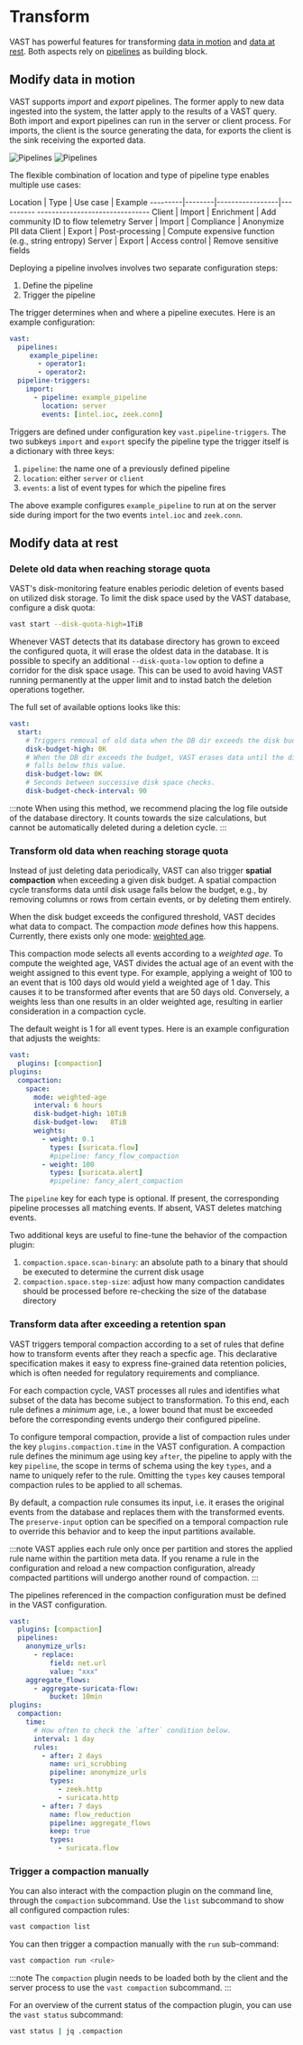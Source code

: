 # Transform

VAST has powerful features for transforming [data in
motion](#modify-data-in-motion) and [data at rest](#modify-data-at-rest). Both
aspects rely on [pipelines](/docs/understand-vast/query-language/pipelines) as
building block.

## Modify data in motion

VAST supports *import* and *export* pipelines. The former apply to new data
ingested into the system, the latter apply to the results of a VAST query. Both
import and export pipelines can run in the server or client process. For
imports, the client is the source generating the data, for exports the client is
the sink receiving the exported data.

![Pipelines](/img/pipelines.light.png#gh-light-mode-only)
![Pipelines](/img/pipelines.dark.png#gh-dark-mode-only)

The flexible combination of location and type of pipeline type enables multiple
use cases:

Location | Type   | Use case        | Example
---------|--------|-----------------|---------- -------------------------------
Client   | Import | Enrichment      | Add community ID to flow telemetry
Server   | Import | Compliance      | Anonymize PII data
Client   | Export | Post-processing | Compute expensive function (e.g., string entropy)
Server   | Export | Access control  | Remove sensitive fields

Deploying a pipeline involves involves two separate configuration steps:

1. Define the pipeline
2. Trigger the pipeline

The trigger determines when and where a pipeline executes. Here is an example
configuration:

```yaml
vast:
  pipelines:
     example_pipeline:
       - operator1:
       - operator2:
  pipeline-triggers:
    import:
      - pipeline: example_pipeline
        location: server
        events: [intel.ioc, zeek.conn]
```

Triggers are defined under configuration key `vast.pipeline-triggers`. The two
subkeys `import` and `export` specify the pipeline type the trigger itself is a
dictionary with three keys:

1. `pipeline`: the name one of a previously defined pipeline
2. `location`: either `server` or `client`
3. `events`: a list of event types for which the pipeline fires

The above example configures `example_pipeline` to run at on the server side
during import for the two events `intel.ioc` and `zeek.conn`.

## Modify data at rest

### Delete old data when reaching storage quota

VAST's disk-monitoring feature enables periodic deletion of events based on
utilized disk storage. To limit the disk space used by the VAST database,
configure a disk quota:

```bash
vast start --disk-quota-high=1TiB
```

Whenever VAST detects that its database directory has grown to exceed the
configured quota, it will erase the oldest data in the database. It is possible
to specify an additional `--disk-quota-low` option to define a corridor for
the disk space usage. This can be used to avoid having VAST running permanently
at the upper limit and to instad batch the deletion operations together.

The full set of available options looks like this:

```yaml
vast:
  start:
    # Triggers removal of old data when the DB dir exceeds the disk budget.
    disk-budget-high: 0K
    # When the DB dir exceeds the budget, VAST erases data until the directory size
    # falls below this value.
    disk-budget-low: 0K
    # Seconds between successive disk space checks.
    disk-budget-check-interval: 90
```

:::note
When using this method, we recommend placing the log file outside of the
database directory. It counts towards the size calculations, but cannot be
automatically deleted during a deletion cycle.
:::

### Transform old data when reaching storage quota

Instead of just deleting data periodically, VAST can also trigger **spatial
compaction** when exceeding a given disk budget. A spatial compaction cycle
transforms data until disk usage falls below the budget, e.g., by removing
columns or rows from certain events, or by deleting them entirely.

When the disk budget exceeds the configured threshold, VAST decides what data
to compact. The compaction *mode* defines how this happens. Currently, there
exists only one mode: [weighted age](#weighted-age).

This compaction mode selects all events according to a *weighted age*. To
compute the weighted age, VAST divides the actual age of an event with the
weight assigned to this event type. For example, applying a weight of 100 to an
event that is 100 days old would yield a weighted age of 1 day. This causes it
to be transformed after events that are 50 days old. Conversely, a weights less
than one results in an older weighted age, resulting in earlier consideration in
a compaction cycle.

The default weight is 1 for all event types. Here is an example configuration
that adjusts the weights:

```yaml
vast:
  plugins: [compaction]
plugins:
  compaction:
    space:
      mode: weighted-age
      interval: 6 hours
      disk-budget-high: 10TiB
      disk-budget-low:   8TiB
      weights:
        - weight: 0.1
          types: [suricata.flow]
          #pipeline: fancy_flow_compaction
        - weight: 100
          types: [suricata.alert]
          #pipeline: fancy_alert_compaction
```

The `pipeline` key for each type is optional. If present, the corresponding
pipeline processes all matching events. If absent, VAST deletes matching events.

Two additional keys are useful to fine-tune the behavior of the compaction
plugin:

1. `compaction.space.scan-binary`: an absolute path to a binary that should be
   executed to determine the current disk usage
2. `compaction.space.step-size`: adjust how many compaction candidates should be
   processed before re-checking the size of the database directory

### Transform data after exceeding a retention span

VAST triggers temporal compaction according to a set of rules that define how
to transform events after they reach a specfic age. This declarative
specification makes it easy to express fine-grained data retention policies,
which is often needed for regulatory requirements and compliance.

For each compaction cycle, VAST processes all rules and identifies what subset
of the data has become subject to transformation. To this end, each rule
defines a *minimum* age, i.e., a lower bound that must be exceeded before the
corresponding events undergo their configured pipeline.

To configure temporal compaction, provide a list of compaction rules under the
key `plugins.compaction.time` in the VAST configuration. A compaction rule
defines the minimum age using key `after`, the pipeline to apply with the
key `pipeline`, the scope in terms of schema using the key `types`, and a name
to uniquely refer to the rule. Omitting the `types` key causes temporal
compaction rules to be applied to all schemas.

By default, a compaction rule consumes its input, i.e. it erases the original
events from the database and replaces them with the transformed events. The
`preserve-input` option can be specified on a temporal compaction rule to override
this behavior and to keep the input partitions available.

:::note
VAST applies each rule only once per partition and stores the applied rule name
within the partition meta data. If you rename a rule in the configuration and
reload a new compaction configuration, already compacted partitions will undergo
another round of compaction.
:::

The pipelines referenced in the compaction configuration must be defined in the
VAST configuration.

```yaml
vast:
  plugins: [compaction]
  pipelines:
    anonymize_urls:
      - replace:
          field: net.url
          value: "xxx"
    aggregate_flows:
      - aggregate-suricata-flow:
          bucket: 10min
plugins:
  compaction:
    time:
      # How often to check the `after` condition below.
      interval: 1 day
      rules:
        - after: 2 days
          name: uri_scrubbing
          pipeline: anonymize_urls
          types:
            - zeek.http
            - suricata.http
        - after: 7 days
          name: flow_reduction
          pipeline: aggregate_flows
          keep: true
          types:
            - suricata.flow
```

### Trigger a compaction manually

You can also interact with the compaction plugin on the command line, through
the `compaction` subcommand. Use the `list` subcommand to show all configured
compaction rules:

```bash
vast compaction list
```

You can then trigger a compaction manually with the `run` sub-command:

```bash
vast compaction run <rule>
```

:::note
The `compaction` plugin needs to be loaded both by the client and the server process to
use the `vast compaction` subcommand.
:::

For an overview of the current status of the compaction plugin, you can use the `vast status` subcommand:

```bash
vast status | jq .compaction
```
